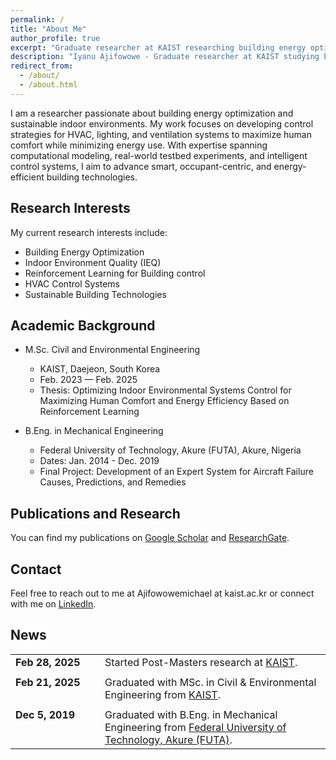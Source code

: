 ```yaml
---
permalink: /
title: "About Me"
author_profile: true
excerpt: "Graduate researcher at KAIST researching building energy optimization, occupancy comfort, and reinforcement learning for building control"
description: "Iyanu Ajifowowe - Graduate researcher at KAIST studying building energy optimization, indoor environment quality, and reinforcement learning for HVAC control systems"
redirect_from: 
  - /about/
  - /about.html
---
```


I am a researcher passionate about building energy optimization and sustainable indoor environments. My work focuses on developing control strategies for HVAC, lighting, and ventilation systems to maximize human comfort while minimizing energy use. With expertise spanning computational modeling, real-world testbed experiments, and intelligent control systems, I aim to advance smart, occupant-centric, and energy-efficient building technologies.

## Research Interests

My current research interests include:
- Building Energy Optimization 
- Indoor Environment Quality (IEQ)
- Reinforcement Learning for Building control
- HVAC Control Systems
- Sustainable Building Technologies

## Academic Background
- M.Sc. Civil and Environmental Engineering
  - KAIST, Daejeon, South Korea
  - Feb. 2023 — Feb. 2025
  - Thesis: Optimizing Indoor Environmental Systems Control for Maximizing Human Comfort and Energy Efficiency Based on Reinforcement Learning

- B.Eng. in Mechanical Engineering
  - Federal University of Technology, Akure (FUTA), Akure, Nigeria
  - Dates: Jan. 2014 - Dec. 2019
  - Final Project: Development of an Expert System for Aircraft Failure Causes, Predictions, and Remedies


## Publications and Research

You can find my publications on [Google Scholar](https://scholar.google.com/citations?user=vg12o4kAAAAJ&hl=en) and [ResearchGate](https://www.researchgate.net/profile/Iyanu-Ajifowowe).

## Contact

Feel free to reach out to me at Ajifowowemichael at kaist.ac.kr or connect with me on [LinkedIn](https://www.linkedin.com/in/iyanu-ajifowowe-24272622b/).

## News

<table style="border-collapse: collapse; border: none; width: 100%;">
<tr style="border: none;">
<td style="border: none; vertical-align: top; width: 120px; padding-right: 15px;"><strong>Feb 28, 2025</strong></td>
<td style="border: none; vertical-align: top;">Started Post-Masters research at <a href="https://www.kaist.ac.kr">KAIST</a>.</td>
</tr>
<tr style="border: none;">
<td style="border: none; vertical-align: top; width: 120px; padding-right: 15px; padding-top: 8px;"><strong>Feb 21, 2025</strong></td>
<td style="border: none; vertical-align: top; padding-top: 8px;">Graduated with MSc. in Civil & Environmental Engineering from <a href="https://www.kaist.ac.kr">KAIST</a>.</td>
</tr>
<tr style="border: none;">
<td style="border: none; vertical-align: top; width: 120px; padding-right: 15px; padding-top: 8px;"><strong>Dec 5, 2019</strong></td>
<td style="border: none; vertical-align: top; padding-top: 8px;">Graduated with B.Eng. in Mechanical Engineering from <a href="https://futa.edu.ng">Federal University of Technology, Akure (FUTA)</a>.</td>
</tr>
</table>